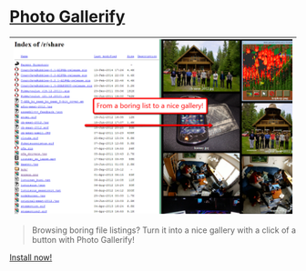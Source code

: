 # [Photo Gallerify](https://chrome.google.com/webstore/detail/photo-gallerify/liognlajafcooaeknecphpkfaafgkgna)
| <img src="gfx/screenshot1.png" width="690" alt="screenshot" title="See it in action!"/> |
|-----------------------------------------------------------------------------------------|
> Browsing boring file listings? Turn it into a nice gallery with a click of a button with Photo Gallerify!

[Install now!](https://chrome.google.com/webstore/detail/photo-gallerify/liognlajafcooaeknecphpkfaafgkgna)
